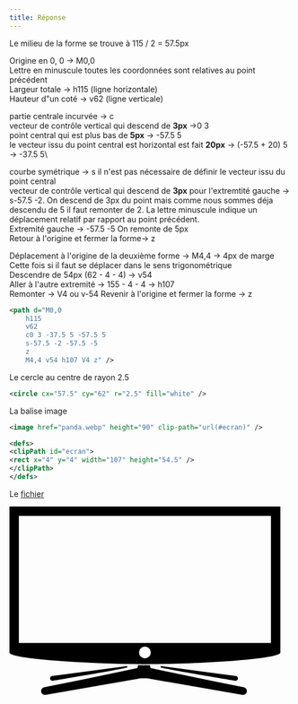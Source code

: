 ```yaml
---
title: Réponse
---
```



Le milieu de la forme se trouve à 115 / 2 = 57.5px

Origine en 0, 0 -> M0,0\
Lettre en minuscule toutes les coordonnées sont relatives au point précédent\
Largeur totale -> h115 (ligne horizontale)\
Hauteur d"un coté -> v62 (ligne verticale)

partie centrale incurvée -> c\
vecteur de contrôle vertical qui descend de **3px** ->0 3\
point central qui est plus bas de **5px** -> -57.5 5\
le vecteur issu du point central est horizontal est fait **20px** -> (-57.5 + 20) 5 -> -37.5 5\

courbe symétrique -> s
il n'est pas nécessaire de définir le vecteur issu du point central\
vecteur de contrôle vertical qui descend de **3px** pour l'extremtité gauche -> s-57.5 -2. On descend de 3px du point mais comme nous sommes déja descendu de 5 il faut remonter de 2. La lettre minuscule indique un déplacement relatif par rapport au point précédent.\
Extremité gauche -> -57.5 -5 On remonte de 5px\
Retour à l'origine et fermer la forme-> z

Déplacement à l'origine de la deuxième forme -> M4,4 -> 4px de marge\
Cette fois si il faut se déplacer dans le sens trigonométrique\
Descendre de 54px (62 - 4 - 4) -> v54\
Aller à l'autre extremité -> 155 - 4 - 4 -> h107\
Remonter -> V4 ou v-54
Revenir à l'origine et fermer la forme -> z


```svg
<path d="M0,0
    h115
    v62
    c0 3 -37.5 5 -57.5 5
    s-57.5 -2 -57.5 -5
    z
    M4,4 v54 h107 V4 z" />
```

Le cercle au centre de rayon 2.5

```svg
<circle cx="57.5" cy="62" r="2.5" fill="white" />
```

La balise image

```svg
<image href="panda.webp" height="90" clip-path="url(#ecran)" />
```

```svg
<defs>
<clipPath id="ecran">
<rect x="4" y="4" width="107" height="54.5" />
</clipPath>
</defs>
```

Le <a href="../tv.svg" download>fichier</a>

<svg xmlns="http://www.w3.org/2000/svg" viewBox="0 0 120 82">
<defs>
<clipPath id="ecran">
<rect x="4" y="4" width="107" height="54.5" />
</clipPath>
</defs>
<g id="pied">
  <path d="M99.401,76.806l-18.189-3.69 -21.333-4.483c-0.099-0.368-0.166-0.778-0.197-1.22c-0.854,0.003-1.71,0.006-2.57,0.006
    s-1.716-0.003-2.573-0.006c-0.028,0.442-0.099,0.852-0.197,1.221l-21.236,4.462 -18.284,3.709c-0.93,0.179-1.533,1.039-1.343,1.92
    c0.188,0.883,1.096,1.452,2.028,1.272l40.321-7.015c0.432-0.013,0.88-0.02,1.342-0.02c0.414,0,0.814,0.007,1.203,0.017
    l40.343,7.019c0.93,0.179,1.838-0.391,2.027-1.272C100.934,77.845,100.333,76.986,99.401,76.806z"/>
  <path d="M18.519,74.021c0,0,31.385-5.191,31.475-5.683c0.208-0.084,0.075-0.533-0.118-0.519l-31.787,4.184
    c-0.588,0.113-0.969,0.656-0.85,1.214C17.357,73.773,17.932,74.133,18.519,74.021z"/>
  <path d="M96.986,73.216c0.12-0.558-0.26-1.101-0.85-1.214l-31.787-4.184c-0.193-0.014-0.326,0.435-0.118,0.519
    c0.088,0.492,31.475,5.683,31.475,5.683C96.292,74.133,96.867,73.773,96.986,73.216z"/>
</g>
  <image href="../panda.webp" height="90" clip-path="url(#ecran)" />
  <path d="M0,0
    h115
    v62
    c0 3 -37.5 5 -57.5 5
    s-57.5 -2 -57.5 -5z
    M4,4 v54 h107 V4z" />
  <circle cx="57.5" cy="62" r="2.5" fill="white" />
</svg>
